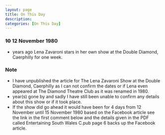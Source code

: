 ```yaml
---
layout: page
title: On This Day
description: 
categories: [On This Day]
---
```


### ~~10~~ 12 November 1980
* <span id="age1"></span> years ago Lena Zavaroni stars in her own show at the Double Diamond, Caerphilly for one week.

### Note
* I have unpublished the article for The Lena Zavaroni Show at the Double Diamond, Caerphilly as I can not confirm the dates or if Lena even appeared at The Diamond Theatre Club as it was renamed in 1980.
* <span id="age2"></span> year(s) gone by and sadly I have still been unable to confirm any details about this show or if it took place.
* If the show did go ahead it would have been for 4 days from 12 November until 15 November 1980 based on the Facebook article see the link in the first comment below and the details given in the PDF called Entertaining South Wales C.pub page 6 backs up the Facebook article.

<!-- Script for calculating number of years ago -->
<script>
var dob = '19801110';
var year = Number(dob.substr(0, 4));
var month = Number(dob.substr(4, 2)) - 1;
var day = Number(dob.substr(6, 2));
var today = new Date();
var age1 = today.getFullYear() - year;
if (today.getMonth() < month || (today.getMonth() == month && today.getDate() < day)) {
age1--;
}
document.getElementById("age1").innerHTML=age1;

var dob = '20191110';
var year = Number(dob.substr(0, 4));
var month = Number(dob.substr(4, 2)) - 1;
var day = Number(dob.substr(6, 2));
var today = new Date();
var age2 = today.getFullYear() - year;
if (today.getMonth() < month || (today.getMonth() == month && today.getDate() < day)) {
age2--;
}
document.getElementById("age2").innerHTML=age2;
</script>

